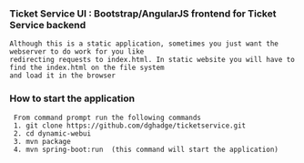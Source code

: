 ###  Ticket Service UI : Bootstrap/AngularJS frontend for Ticket Service backend
    Although this is a static application, sometimes you just want the webserver to do work for you like
    redirecting requests to index.html. In static website you will have to find the index.html on the file system
    and load it in the browser

###  How to start the application
     From command prompt run the following commands
     1. git clone https://github.com/dghadge/ticketservice.git
     2. cd dynamic-webui
     3. mvn package 
     4. mvn spring-boot:run  (this command will start the application)

